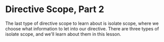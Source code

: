 # Directive Scope, Part 2
The last type of directive scope to learn about is isolate scope, where we choose what information to let into our directive. There are three types of isolate scope, and we'll learn about them in this lesson.

